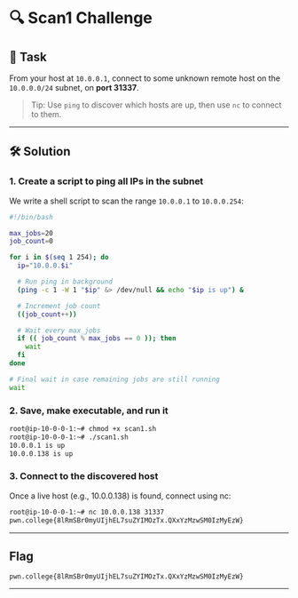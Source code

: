 # 🔍 Scan1 Challenge

## 📝 Task

From your host at `10.0.0.1`, connect to some unknown remote host on the `10.0.0.0/24` subnet, on **port 31337**.

> Tip: Use `ping` to discover which hosts are up, then use `nc` to connect to them.

---

## 🛠️ Solution

### 1. Create a script to ping all IPs in the subnet

We write a shell script to scan the range `10.0.0.1` to `10.0.0.254`:

```bash
#!/bin/bash

max_jobs=20
job_count=0

for i in $(seq 1 254); do
  ip="10.0.0.$i"

  # Run ping in background
  (ping -c 1 -W 1 "$ip" &> /dev/null && echo "$ip is up") &

  # Increment job count
  ((job_count++))

  # Wait every max_jobs
  if (( job_count % max_jobs == 0 )); then
    wait
  fi
done

# Final wait in case remaining jobs are still running
wait
```
### 2. Save, make executable, and run it

```bash
root@ip-10-0-0-1:~# chmod +x scan1.sh
root@ip-10-0-0-1:~# ./scan1.sh
10.0.0.1 is up
10.0.0.138 is up
```
### 3. Connect to the discovered host
Once a live host (e.g., 10.0.0.138) is found, connect using nc:
```bash
root@ip-10-0-0-1:~# nc 10.0.0.138 31337
pwn.college{8lRmSBr0myUIjhEL7suZYIMOzTx.QXxYzMzwSM0IzMyEzW}
```
---
## Flag
```
pwn.college{8lRmSBr0myUIjhEL7suZYIMOzTx.QXxYzMzwSM0IzMyEzW}
```
---
